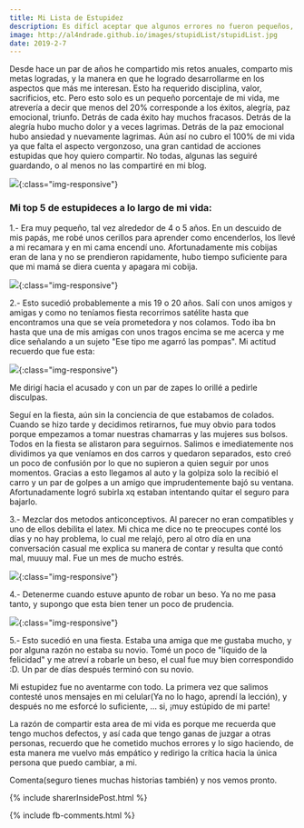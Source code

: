 ```yaml
---
title: Mi Lista de Estupidez
description: Es difícl aceptar que algunos errores no fueron pequeños, de hecho fueron completa estupidez.
image: http://al4ndrade.github.io/images/stupidList/stupidList.jpg
date: 2019-2-7
---
```


Desde hace un par de años he compartido mis retos anuales, comparto mis metas logradas, y la manera en que he logrado desarrollarme en los aspectos que más me interesan. Esto ha requerido disciplina, valor, sacrificios, etc. Pero esto solo es un pequeño porcentaje de mi vida, me atrevería a decir que menos del 20% corresponde a los éxitos, alegría, paz emocional, triunfo. Detrás de cada éxito hay muchos fracasos. Detrás de la alegría hubo mucho dolor y a veces lagrimas. Detrás de la paz emocional hubo ansiedad y nuevamente lagrimas. Aún así no cubro el 100% de mi vida ya que falta el aspecto vergonzoso, una gran cantidad de acciones estupidas que hoy quiero compartir. No todas, algunas las seguiré guardando, o al menos no las compartiré en mi blog. 

![]({{site.baseurl}}/images/stupidList/nervous_emoji.png){:class="img-responsive"}



<h3>Mi top 5 de estupideces a lo largo de mi vida:</h3>

1.- Era muy pequeño, tal vez alrededor de 4 o 5 años. En un descuido de mis papás, me robé unos cerillos para aprender como encenderlos, los llevé a mi recamara y en mi cama encendí uno. Afortunadamente mis cobijas eran de lana y no se prendieron rapidamente, hubo tiempo suficiente para que mi mamá se diera cuenta y apagara mi cobija.  

![]({{site.baseurl}}/images/stupidList/cama.jpg){:class="img-responsive"}

2.- Esto sucedió probablemente a mis 19 o 20 años. Salí con unos amigos y amigas y como no teníamos fiesta recorrimos satélite hasta que encontramos una que se veía prometedora y nos colamos. Todo iba bn hasta que una de mis amigas con unos tragos encima se me acerca y me dice señalando a un sujeto "Ese tipo me agarró las pompas". Mi actitud recuerdo que fue esta:

![]({{site.baseurl}}/images/stupidList/jimcarrey.gif){:class="img-responsive"}

Me dirigí hacia el acusado y con un par de zapes lo orillé a pedirle disculpas.

Seguí en la fiesta, aún sin la conciencia de que estabamos de colados. Cuando se hizo tarde y decidimos retirarnos, fue muy obvio para todos porque empezamos a tomar nuestras chamarras y las mujeres sus bolsos. Todos en la fiesta se alistaron para seguirnos. Salimos e imediatemente nos dividimos ya que veníamos en dos carros y quedaron separados, esto creó un poco de confusión por lo que no supieron a quien seguir por unos momentos. Gracias a esto llegamos al auto y la golpiza solo la recibió el carro y un par de golpes a un amigo que imprudentemente bajó su ventana. Afortunadamente logró subirla xq estaban intentando quitar el seguro para bajarlo.

3.- Mezclar dos metodos anticonceptivos. Al parecer no eran compatibles y uno de ellos debilita el latex. Mi chica me dice no te preocupes conté los días y no hay problema, lo cual me relajó, pero al otro día en una conversación casual me explica su manera de contar y resulta que contó mal, muuuy mal. Fue un mes de mucho estrés. 

![]({{site.baseurl}}/images/stupidList/condoms.jpg){:class="img-responsive"}

4.- Detenerme cuando estuve apunto de robar un beso. Ya no me pasa tanto, y supongo que esta bien tener un poco de prudencia. 

![]({{site.baseurl}}/images/stupidList/kiss.jpg){:class="img-responsive"}

5.- Esto sucedió en una fiesta. Estaba una amiga que me gustaba mucho, y por alguna razón no estaba su novio. Tomé un poco de "líquido de la felicidad" y me atreví a robarle un beso, el cual fue muy bien correspondido :D. Un par de días después terminó con su novio. 

Mi estupidez fue no aventarme con todo. La primera vez que salimos contesté unos mensajes en mi celular(Ya no lo hago, aprendí la lección), y después no me esforcé lo suficiente, … si, ¡muy estúpido de mi parte!

La razón de compartir esta area de mi vida es porque me recuerda que tengo muchos defectos, y así cada que tengo ganas de juzgar a otras personas, recuerdo que he cometido muchos errores y lo sigo haciendo, de esta manera me vuelvo más empático y redirigo la crítica hacia la única persona que puedo cambiar, a mi.

Comenta(seguro tienes muchas historias también) y nos vemos pronto.


{% include sharerInsidePost.html %}

{% include fb-comments.html %}



